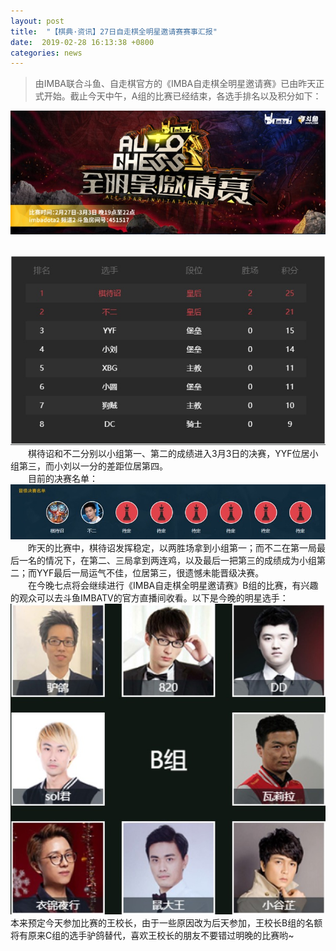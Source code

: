 ```yaml
---
layout: post
title:  "【棋典·资讯】27日自走棋全明星邀请赛赛事汇报"
date:  2019-02-28 16:13:38 +0800
categories: news
---
```

> 由IMBA联合斗鱼、自走棋官方的《IMBA自走棋全明星邀请赛》已由昨天正式开始。截止今天中午，A组的比赛已经结束，各选手排名以及积分如下：  

<center><img src="/images/2019-02-28-16-08-46.jpg"></center> 
<br/>

![](/images/2019-02-28-16-14-11.jpg)
&emsp;&emsp;棋待诏和不二分别以小组第一、第二的成绩进入3月3日的决赛，YYF位居小组第三，而小刘以一分的差距位居第四。  
&emsp;&emsp;目前的决赛名单：  
![](/images/2019-02-28-16-14-23.jpg)
&emsp;&emsp;昨天的比赛中，棋待诏发挥稳定，以两胜场拿到小组第一；而不二在第一局最后一名的情况下，在第二、三局拿到两连鸡，以及最后一把第三的成绩成为小组第二；而YYF最后一局运气不佳，位居第三，很遗憾未能晋级决赛。  
&emsp;&emsp;在今晚七点将会继续进行《IMBA自走棋全明星邀请赛》B组的比赛，有兴趣的观众可以去斗鱼IMBATV的官方直播间收看。以下是今晚的明星选手：  
![](/images/2019-02-28-16-14-35.jpg)
本来预定今天参加比赛的王校长，由于一些原因改为后天参加，王校长B组的名额将有原来C组的选手驴鸽替代，喜欢王校长的朋友不要错过明晚的比赛哟~  